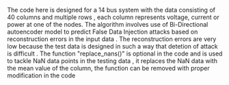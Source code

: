 The code here is designed for a  14 bus system with the data consisting of 40 columns and multiple rows , each column represents voltage, current or power at one of the nodes. 
The algorithm involves use of Bi-Directional autoencoder model to predict False Data Injection attacks based on reconstruction errors in the input data .
The reconstruction errors are very low because the test data is designed in such a way that detetion of attack is difficult .
The function "replace_nans()" is optional in the code and is used to tackle NaN data points in the testing data , it replaces the NaN data with the mean value of the column, the function can be removed with proper modification in the code 
